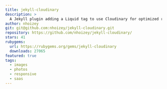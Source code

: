 ```yaml
---
title: jekyll-cloudinary
description: >
  A Jekyll plugin adding a Liquid tag to use Cloudinary for optimized responsive posts images.
author: nhoizey
git: git@github.com:nhoizey/jekyll-cloudinary.git
repository: https://github.com/nhoizey/jekyll-cloudinary/
stars: 41
rubygems:
  url: https://rubygems.org/gems/jekyll-cloudinary
  downloads: 27065
featured: true
tags:
  - images
  - photos
  - responsive
  - saas
---
```

